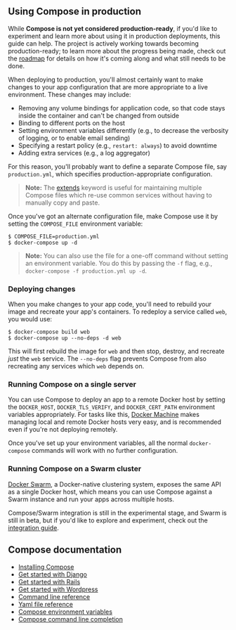 <!--[metadata]>
+++
title = "Using Compose in production"
description = "Guide to using Docker Compose in production"
keywords = ["documentation, docs,  docker, compose, orchestration, containers,  production"]
[menu.main]
parent="smn_workw_compose"
weight=1
+++
<![end-metadata]-->


## Using Compose in production

While **Compose is not yet considered production-ready**, if you'd like to experiment and learn more about using it in production deployments, this guide
can help.
The project is actively working towards becoming
production-ready; to learn more about the progress being made, check out the <a href="https://github.com/docker/compose/blob/master/ROADMAP.md">roadmap</a> for details
on how it's coming along and what still needs to be done.

When deploying to production, you'll almost certainly want to make changes to
your app configuration that are more appropriate to a live environment. These
changes may include:

- Removing any volume bindings for application code, so that code stays inside
  the container and can't be changed from outside
- Binding to different ports on the host
- Setting environment variables differently (e.g., to decrease the verbosity of
  logging, or to enable email sending)
- Specifying a restart policy (e.g., `restart: always`) to avoid downtime
- Adding extra services (e.g., a log aggregator)

For this reason, you'll probably want to define a separate Compose file, say
`production.yml`, which specifies production-appropriate configuration.

> **Note:** The [extends](extends.md) keyword is useful for maintaining multiple
> Compose files which re-use common services without having to manually copy and
> paste.

Once you've got an alternate configuration file, make Compose use it
by setting the `COMPOSE_FILE` environment variable:

    $ COMPOSE_FILE=production.yml
    $ docker-compose up -d

> **Note:** You can also use the file for a one-off command without setting
> an environment variable. You do this by passing the `-f` flag, e.g.,
> `docker-compose -f production.yml up -d`.

### Deploying changes

When you make changes to your app code, you'll need to rebuild your image and
recreate your app's containers. To redeploy a service called
`web`, you would use:

    $ docker-compose build web
    $ docker-compose up --no-deps -d web

This will first rebuild the image for `web` and then stop, destroy, and recreate
*just* the `web` service. The `--no-deps` flag prevents Compose from also
recreating any services which `web` depends on.

### Running Compose on a single server

You can use Compose to deploy an app to a remote Docker host by setting the
`DOCKER_HOST`, `DOCKER_TLS_VERIFY`, and `DOCKER_CERT_PATH` environment variables
appropriately. For tasks like this,
[Docker Machine](https://docs.docker.com/machine) makes managing local and
remote Docker hosts very easy, and is recommended even if you're not deploying
remotely.

Once you've set up your environment variables, all the normal `docker-compose`
commands will work with no further configuration.

### Running Compose on a Swarm cluster

[Docker Swarm](https://docs.docker.com/swarm), a Docker-native clustering
system, exposes the same API as a single Docker host, which means you can use
Compose against a Swarm instance and run your apps across multiple hosts.

Compose/Swarm integration is still in the experimental stage, and Swarm is still
in beta, but if you'd like to explore and experiment, check out the <a
href="https://github.com/docker/compose/blob/master/SWARM.md">integration
guide</a>.

## Compose documentation

- [Installing Compose](install.md)
- [Get started with Django](django.md)
- [Get started with Rails](rails.md)
- [Get started with Wordpress](wordpress.md)
- [Command line reference](reference/index.md)
- [Yaml file reference](yml.md)
- [Compose environment variables](env.md)
- [Compose command line completion](completion.md)

